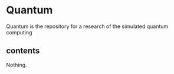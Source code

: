 # Quantum
Quantum is the repository for a research of the simulated quantum computing

## contents
Nothing.
